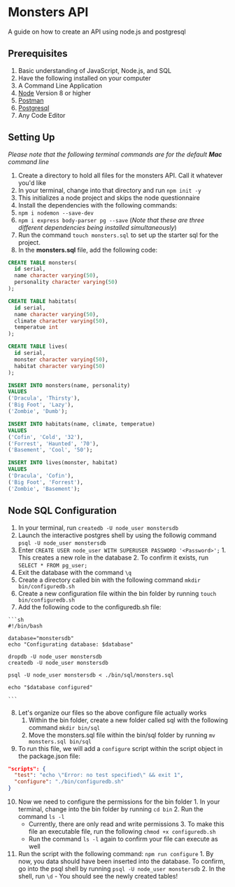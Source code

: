 # Monsters API
A guide on how to create an API using node.js and postgresql

## Prerequisites
1. Basic understanding of JavaScript, Node.js, and SQL
2. Have the following installed on your computer
  1. A Command Line Application
  2. [Node](https://nodejs.org/en/) Version 8 or higher
  2. [Postman](https://www.getpostman.com/apps)
  3. [Postgresql](https://gist.github.com/15Dkatz/321e83c4bdd7b78c36884ce92db26d38)
  4. Any Code Editor

## Setting Up
*Please note that the following terminal commands are for the default **Mac** command line*
1. Create a directory to hold all files for the monsters API. Call it whatever you'd like
2. In your terminal, change into that directory and run `npm init -y`
  1. This initializes a node project and skips the node questionnaire
3. Install the dependencies with the following commands:
  1. `npm i nodemon --save-dev`
  2. `npm i express body-parser pg --save` (*Note that these are three different dependencies being installed simultaneously*)
4. Run the command `touch monsters.sql` to set up the starter sql for the project.
5. In the **monsters.sql** file, add the following code:
  ```sql
  CREATE TABLE monsters(
    id serial,
    name character varying(50),
    personality character varying(50)
  );
  
  CREATE TABLE habitats(
    id serial,
    name character varying(50),
    climate character varying(50),
    temperatue int
  );
  
  CREATE TABLE lives(
    id serial,
    monster character varying(50),
    habitat character varying(50)
  );
  
  INSERT INTO monsters(name, personality)
  VALUES
  ('Dracula', 'Thirsty'),
  ('Big Foot', 'Lazy'),
  ('Zombie', 'Dumb');
  
  INSERT INTO habitats(name, climate, temperatue)
  VALUES
  ('Cofin', 'Cold', '32'),
  ('Forrest', 'Haunted', '70'),
  ('Basement', 'Cool', '50');
  
  INSERT INTO lives(monster, habitat)
  VALUES
  ('Dracula', 'Cofin'),
  ('Big Foot', 'Forrest'),
  ('Zombie', 'Basement');
  ```
  
  ## Node SQL Configuration
  1. In your terminal, run `createdb -U node_user monstersdb`
  2. Launch the interactive postgres shell by using the followig command `psql -U node_user monstersdb`
  3. Enter `CREATE USER node_user WITH SUPERUSER PASSWORD '<Password>';`
    1. This creates a new role in the database
    2. To confirm it exists, run `SELECT * FROM pg_user;`
  4. Exit the database with the command `\q`
  5. Create a directory called bin with the following command `mkdir bin/configuredb.sh`
  6. Create a new configuration file within the bin folder by running `touch bin/configuredb.sh`
  7. Add the following code to the configuredb.sh file:
  
    ```sh
    #!/bin/bash
    
    database="monstersdb"
    echo "Configurating database: $database"
    
    dropdb -U node_user monstersdb
    createdb -U node_user monstersdb
    
    psql -U node_user monstersdb < ./bin/sql/monsters.sql
    
    echo "$database configured"
    
    ```
 8. Let's organize our files so the above configure file actually works
     1. Within the bin folder, create a new folder called sql with the following command `mkdir bin/sql`
     2. Move the monsters.sql file within the bin/sql folder by running `mv monsters.sql bin/sql`
 9. To run this file, we will add a `configure` script within the script object in the package.json file:
   ```json
   "scripts": {
     "test": "echo \"Error: no test specified\" && exit 1",
     "configure": "./bin/configuredb.sh"
   }
   ```
  10. Now we need to configure the permissions for the bin folder
    1. In your terminal, change into the bin folder by running `cd bin`
    2. Run the command `ls -l`
        - Currently, there are only read and write permissions
    3. To make this file an executable file, run the following `chmod +x configuredb.sh`
        - Run the command `ls -l` again to confirm your file can execute as well
  11. Run the script with the following command: `npm run configure`
    1. By now, you data should have been inserted into the database. To confirm, go into the psql shell by running `psql -U node_user monstersdb`
    2. In the shell, run `\d`
          - You should see the newly created tables!
